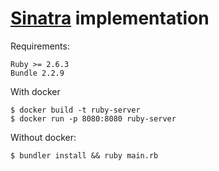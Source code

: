 # [Sinatra](http://sinatrarb.com/) implementation

Requirements: 
```
Ruby >= 2.6.3
Bundle 2.2.9
```
With docker
```
$ docker build -t ruby-server
$ docker run -p 8080:8080 ruby-server
```

Without docker:
```
$ bundler install && ruby main.rb
```